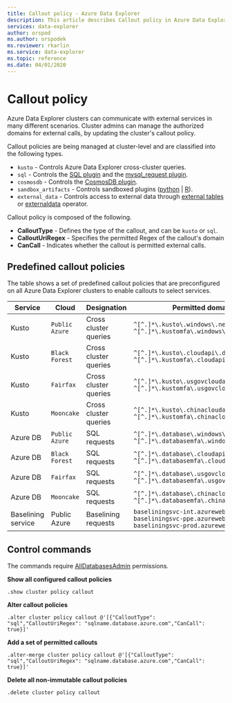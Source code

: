 ```yaml
---
title: Callout policy - Azure Data Explorer
description: This article describes Callout policy in Azure Data Explorer.
services: data-explorer
author: orspod
ms.author: orspodek
ms.reviewer: rkarlin
ms.service: data-explorer
ms.topic: reference
ms.date: 04/01/2020
---
```

# Callout policy

Azure Data Explorer clusters can communicate with external services in many different scenarios.
Cluster admins can manage the authorized domains for external calls, by updating the cluster's callout policy.

Callout policies are being managed at cluster-level and are classified into the following types.
* `kusto` - Controls Azure Data Explorer cross-cluster queries.
* `sql` - Controls the [SQL plugin](../query/sqlrequestplugin.md) and the [mysql_request plugin](../query/mysqlrequest-plugin.md).
* `cosmosdb` - Controls the [CosmosDB plugin](../query/cosmosdb-plugin.md).
* `sandbox_artifacts` - Controls sandboxed plugins ([python](../query/pythonplugin.md) | [R](../query/rplugin.md)).
* `external_data` - Controls access to external data through [external tables](../query/schema-entities/externaltables.md) or [externaldata](../query/externaldata-operator.md) operator.

Callout policy is composed of the following.

* **CalloutType** - Defines the type of the callout, and can be `kusto` or `sql`.
* **CalloutUriRegex** - Specifies the permitted Regex of the callout's domain
* **CanCall** - Indicates whether the callout is permitted external calls.

## Predefined callout policies

The table shows a set of predefined callout policies that are preconfigured on all Azure Data Explorer clusters to enable callouts to select services.

|Service      |Cloud        |Designation  |Permitted domains |
|-------------|-------------|-------------|-------------|
|Kusto |`Public Azure` |Cross cluster queries |`^[^.]*\.kusto\.windows\.net$` <br> `^[^.]*\.kustomfa\.windows\.net$` |
|Kusto |`Black Forest` |Cross cluster queries |`^[^.]*\.kusto\.cloudapi\.de$` <br> `^[^.]*\.kustomfa\.cloudapi\.de$` |
|Kusto |`Fairfax` |Cross cluster queries |`^[^.]*\.kusto\.usgovcloudapi\.net$` <br> `^[^.]*\.kustomfa\.usgovcloudapi\.net$` |
|Kusto |`Mooncake` |Cross cluster queries |`^[^.]*\.kusto\.chinacloudapi\.cn$` <br> `^[^.]*\.kustomfa\.chinacloudapi\.cn$` |
|Azure DB |`Public Azure` |SQL requests |`^[^.]*\.database\.windows\.net$` <br> `^[^.]*\.databasemfa\.windows\.net$` |
|Azure DB |`Black Forest` |SQL requests |`^[^.]*\.database\.cloudapi\.de$` <br> `^[^.]*\.databasemfa\.cloudapi\.de$` |
|Azure DB |`Fairfax` |SQL requests |`^[^.]*\.database\.usgovcloudapi\.net$` <br> `^[^.]*\.databasemfa\.usgovcloudapi\.net$` |
|Azure DB |`Mooncake` |SQL requests |`^[^.]*\.database\.chinacloudapi\.cn$` <br> `^[^.]*\.databasemfa\.chinacloudapi\.cn$` |
|Baselining service |Public Azure |Baselining requests |`baseliningsvc-int.azurewebsites.net` <br> `baseliningsvc-ppe.azurewebsites.net` <br> `baseliningsvc-prod.azurewebsites.net` |

## Control commands

The commands require [AllDatabasesAdmin](access-control/role-based-authorization.md) permissions.

**Show all configured callout policies**

```kusto
.show cluster policy callout
```

**Alter callout policies**

```kusto
.alter cluster policy callout @'[{"CalloutType": "sql","CalloutUriRegex": "sqlname.database.azure.com","CanCall": true}]'
```

**Add a set of permitted callouts**

```kusto
.alter-merge cluster policy callout @'[{"CalloutType": "sql","CalloutUriRegex": "sqlname.database.azure.com","CanCall": true}]'
```

**Delete all non-immutable callout policies**

```kusto
.delete cluster policy callout
```
